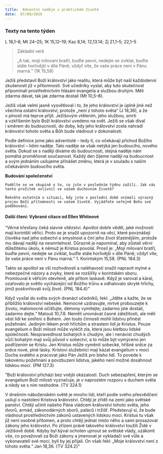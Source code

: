 ```yaml
---
title:  Adventní naděje v praktickém životě
date:  07/09/2019
---
```


### Texty na tento týden
L 18,1–8; Mt 24–25; 1K 15,12–19; Kaz 8,14; 12,13.14; Zj 21,1–5; 22,1–5

> <p>Základní verš</p>
> „A tak, moji milovaní bratří, buďte pevní, nedejte se zviklat, buďte stále horlivější v díle Páně; vždyť víte, že vaše práce není v Pánu marná.“ (1K 15,58)

Ježíš představil Boží království jako realitu, která může být naší každodenní zkušeností již v přítomnosti. Své učedníky vyslal, aby tuto skutečnost připomínali prostřednictvím hlásání evangelia a službou druhým. Měli zdarma dávat, tak jak zdarma dostali (Mt 10,5–8).

Ježíš však velmi jasně vysvětloval i to, že jeho království je úplně jiné než všechna ostatní království, protože „není z tohoto světa“ (J 18,36), a že v plnosti má teprve přijít. Ježíšovým vtělením, jeho službou, smrtí a vzkříšením bylo Boží království uvedeno na svět. Ježíš se však díval i směrem do budoucnosti, do doby, kdy jeho království zcela nahradí království tohoto světa a Bůh bude vládnout v dokonalosti.

Podle definice jsme jako adventisté – tedy ti, co očekávají příchod Božího království – lidmi naděje. Tato naděje se však netýká jen budoucího, nového světa. Dokud se s nadějí díváme do budoucnosti, stejná naděje nám pomáhá proměňovat současnost. Každý den žijeme nadějí na budoucnost a svým jednáním usilujeme přinášet změnu, která je v souladu s naším očekáváním budoucího světa.

**Budování společenství**

`Podělte se ve skupině o to, co jste v posledním týdnu zažili. Jak vás tento prožitek ovlivnil ve vašem duchovním životě?`

`Řekněte ostatním o situaci, kdy jste v poslední době vnímali výrazný projev Boží přítomnosti ve vašem životě. Vyjádřete veřejně Bohu své poděkování.`

#### Další čtení: Vybrané citace od Ellen Whiteové

"Věrné křesťany čeká slavné vítězství. Apoštol dobře věděl, jaké možnosti mají korintští věřící. Proto se je snažil upozornit na věci, které povznášejí člověka nad jeho sobectví a smyslnost a činí jeho život šťastnějším, protože mu dávají naději na nesmrtelnost. Důrazně je napomínal, aby zůstali věrní důležitému úkolu, k němuž je Kristus povolal. Prosil je: „Moji milovaní bratří, buďte pevní, nedejte se zviklat, buďte stále horlivější v díle Páně; vždyť víte, že vaše práce není v Pánu marná.“ 1. Korintským 15,58. {PNL 184.3}

Takto se apoštol se vší rozhodností a naléhavostí snažil napravit mylné a nebezpečné názory a zvyky, které se rozšířily v korintském sboru. Promlouval k věřícím otevřeně, ale přitom laskavě. Když je varoval a káral, ozařovalo je světlo vycházející od Božího trůnu a odhalovalo skryté hříchy, jimiž poskvrňovali svůj život. {PNL 184.4}"

Když vysílal do světa svých dvanáct učedníků, řekl: „Jděte a kažte, že se přiblížilo království nebeské. Nemocné uzdravujte, mrtvé probouzejte k životu, malomocné očišťujte, démony vymítejte; zadarmo jste dostali, zadarmo dejte.“ Matouš 10,7.8. Neměli urovnávat časné záležitosti, ale měli vést lidi ke smíření s Bohem. Jen touto činností mohli lidstvu přinést požehnání. Jediným lékem proti hříchům a strastem lidí je Kristus. Pouze evangelium o Boží milosti může vyléčit zla, která jsou kletbou lidské společnosti. Nespravedlnost bohatých k chudým, ale i nenávist chudých vůči bohatým mají svůj původ v sobectví, a to může být vymýceno jen podřízením se Kristu. Jen Kristus může vyměnit sobecké, hříšné srdce za srdce nové, plné lásky. Kristovi služebníci mají kázat evangelium v moci Ducha svatého a pracovat jako Pán Ježíš pro blaho lidí. To povede k takovému požehnání a povzbuzení lidstva, jakého není možné dosáhnout lidskou mocí. {PM 127.3}

"Boží království přichází bez vnější okázalosti. Duch sebezapření, kterým se evangelium Boží milosti vyznačuje, je v naprostém rozporu s duchem světa a nikdy se s ním neshodne. {TV 324.1}

V dnešním náboženském světě je mnoho lidí, kteří podle svého přesvědčení usilují o nastolení Kristova království. Chtějí je zřídit na zemi jako světské panství. Chtějí učinit našeho Pána vládcem království tohoto světa, jeho dvorů, armád, zákonodárných sborů, paláců i tržišť. Představují si, že bude vládnout prostřednictvím zákonů ustavených lidskou mocí. Kristus tu však již není osobně přítomen, a proto chtějí jednat místo něho a sami prosazovat zákony jeho království. Po zřízení právě takového království toužili Židé v Ježíšově době. Kdyby byl býval ochoten ujmout se světské vlády, uzákonit vše, co považovali za Boží zákony a jmenovat je vykladači své vůle a vykonavateli své moci, byli by jej přijali. On však řekl: „Moje království není z tohoto světa.“ Jan 18,36. {TV 324.2}"